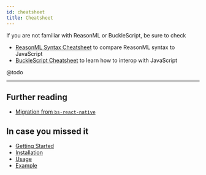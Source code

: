 ```yaml
---
id: cheatsheet
title: Cheatsheet
---
```


If you are not familiar with ReasonML or BuckleScript, be sure to check

- [ReasonML Syntax Cheatsheet](https://reasonml.github.io/docs/en/syntax-cheatsheet)
  to compare ReasonML syntax to JavaScript
- [BuckleScript Cheatsheet](https://bucklescript.github.io/docs/en/interop-cheatsheet)
  to learn how to interop with JavaScript

@todo

---

## Further reading

- [Migration from `bs-react-native`](/reason-react-native/en/docs/migration/jsx3/)

## In case you missed it

- [Getting Started](/reason-react-native/en/docs/)
- [Installation](/reason-react-native/en/docs/install/)
- [Usage](/reason-react-native/en/docs/usage/)
- [Example](/reason-react-native/en/docs/example/)
